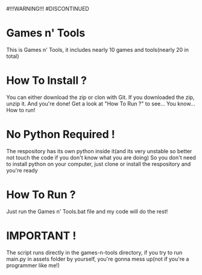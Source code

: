 #!!!WARNING!!!
#DISCONTINUED

# Games n' Tools

This is Games n' Tools, it includes nearly 10 games and tools(nearly 20 in total)

# How To Install ?

You can either download the zip or clon with Git. If you downloaded the zip, unzip it. And you're done! Get a look at "How To Run ?" to see... You know... How to run!

# No Python Required !

The respository has its own python inside it(and its very unstable so better not touch the code if you don't know what you are doing)
So you don't need to install python on your computer, just clone or install the respository and you're ready

# How To Run ?

Just run the Games n' Tools.bat file and my code will do the rest!

# IMPORTANT !

The script runs directly in the games-n-tools directory, if you try to run main.py in assets folder by yourself, you're gonna mess up(not if you're a programmer like me!)

